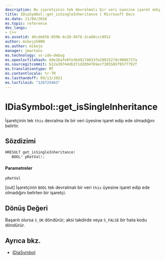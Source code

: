 ```yaml
---
description: Bu işaretçinin tek devralmalı bir veri üyesine işaret edip ede olmadığını belirtir.
title: IDiaSymbol::get_isSingleInheritance | Microsoft Docs
ms.date: 11/04/2016
ms.topic: reference
dev_langs:
- C++
ms.assetid: 46cde656-059b-4c20-9476-3ca68ccc9912
author: mikejo5000
ms.author: mikejo
manager: jmartens
ms.technology: vs-ide-debug
ms.openlocfilehash: b9e16afe8fe3649174033fe2901527dc9006737a
ms.sourcegitcommit: b12a38744db371d2894769ecf305585f9577792f
ms.translationtype: MT
ms.contentlocale: tr-TR
ms.lasthandoff: 09/13/2021
ms.locfileid: "126725463"
---
```

# <a name="idiasymbolget_issingleinheritance"></a>IDiaSymbol::get_isSingleInheritance
İşaretçinin tek `this` devralma ile bir veri üyesine işaret edip ede olmadığını belirtir.

## <a name="syntax"></a>Sözdizimi

```C++
HRESULT get_isSingleInheritance(
   BOOL* pRetVal);
```

#### <a name="parameters"></a>Parametreler
 `pRetVal`

[out] İşaretçinin `BOOL` tek devralmalı bir veri `this` üyesine işaret edip ede olmadığını belirten bir işaretçi.

## <a name="return-value"></a>Dönüş Değeri
 Başarılı olursa `S_OK` döndürür; aksi takdirde veya `S_FALSE` bir hata kodu döndürür.

## <a name="see-also"></a>Ayrıca bkz.
- [IDiaSymbol](../../debugger/debug-interface-access/idiasymbol.md)

